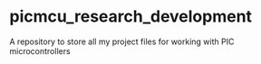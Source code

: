 # picmcu_research_development
A repository to store all my project files for working with PIC microcontrollers
